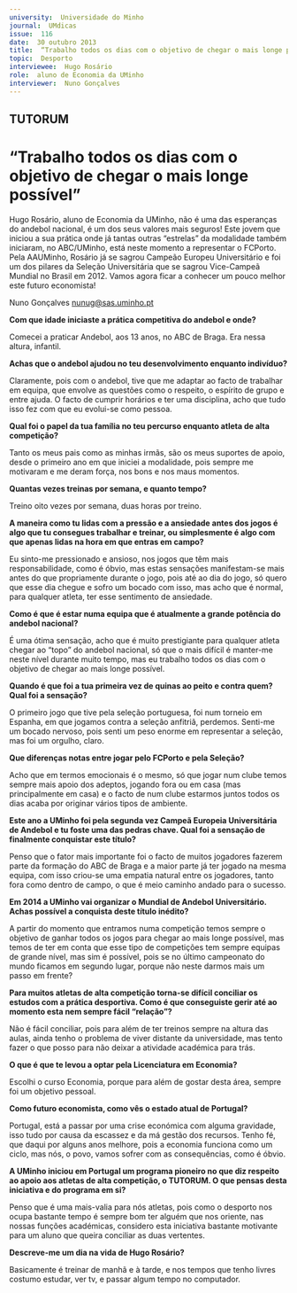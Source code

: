 ```yaml
---
university:  Universidade do Minho
journal:  UMdicas
issue:  116
date:  30 outubro 2013
title:  “Trabalho todos os dias com o objetivo de chegar o mais longe possível”
topic:  Desporto
interviewee:  Hugo Rosário
role:  aluno de Economia da UMinho
interviewer:  Nuno Gonçalves
---
```



## TUTORUM

# “Trabalho todos os dias com o objetivo de chegar o mais longe possível”


Hugo Rosário, aluno de Economia da UMinho, não é uma das esperanças do andebol nacional, é um dos seus valores mais seguros! Este jovem que iniciou a sua prática onde já tantas outras “estrelas” da modalidade também iniciaram, no ABC/UMinho, está neste momento a representar o FCPorto. Pela AAUMinho, Rosário já se sagrou Campeão Europeu Universitário e foi um dos pilares da Seleção Universitária que se sagrou Vice-Campeã Mundial no Brasil em 2012. Vamos agora ficar a conhecer um pouco melhor este futuro economista!

Nuno Gonçalves
nunug@sas.uminho.pt


**Com que idade iniciaste a prática competitiva do andebol e onde?**

Comecei a praticar Andebol, aos 13 anos, no ABC de Braga. Era nessa altura, infantil.


**Achas que o andebol ajudou no teu desenvolvimento enquanto indivíduo?**

Claramente, pois com o andebol, tive que me adaptar ao facto de trabalhar em equipa, que envolve as questões como o respeito, o espírito de grupo e entre ajuda. O facto de cumprir horários e ter uma disciplina, acho que tudo isso fez com que eu evolui-se como pessoa.


**Qual foi o papel da tua família no teu percurso enquanto atleta de alta competição?**

Tanto os meus pais como as minhas irmãs, são os meus suportes de apoio, desde o primeiro ano em que iniciei a modalidade, pois sempre me motivaram e me deram força, nos bons e nos maus momentos.


**Quantas vezes treinas por semana, e quanto tempo?**

Treino oito vezes por semana, duas horas por treino.


**A maneira como tu lidas com a pressão e a ansiedade antes dos jogos é algo que tu consegues trabalhar e treinar, ou simplesmente é algo com que apenas lidas na hora em que entras em campo?**

Eu sinto-me pressionado e ansioso, nos jogos que têm mais responsabilidade, como é óbvio, mas estas sensações manifestam-se mais antes do que propriamente durante o jogo, pois até ao dia do jogo, só quero que esse dia chegue e sofro um bocado com isso, mas acho que é normal, para qualquer atleta, ter esse sentimento de ansiedade.


**Como é que é estar numa equipa que é atualmente a grande potência do andebol nacional?**

É uma ótima sensação, acho que é muito prestigiante para qualquer atleta chegar ao “topo” do andebol nacional, só que o mais difícil é manter-me neste nível durante muito tempo, mas eu trabalho todos os dias com o objetivo de chegar ao mais longe possível.


**Quando é que foi a tua primeira vez de quinas ao peito e contra quem? Qual foi a sensação?**

O primeiro jogo que tive pela seleção portuguesa, foi num torneio em Espanha, em que jogamos contra a seleção anfitriã, perdemos. Senti-me um bocado nervoso, pois senti um peso enorme em representar a seleção, mas foi um orgulho, claro.


**Que diferenças notas entre jogar pelo FCPorto e pela Seleção?**

Acho que em termos emocionais é o mesmo, só que jogar num clube temos sempre mais apoio dos adeptos, jogando fora ou em casa (mas principalmente em casa) e o facto de num clube estarmos juntos todos os dias acaba por originar vários tipos de ambiente.


**Este ano a UMinho foi pela segunda vez Campeã Europeia Universitária de Andebol e tu foste uma das pedras chave. Qual foi a sensação de finalmente conquistar este título?**

Penso que o fator mais importante foi o facto de muitos jogadores fazerem parte da formação do ABC de Braga e a maior parte já ter jogado na mesma equipa, com isso criou-se uma empatia natural entre os jogadores, tanto fora como dentro de campo, o que é meio caminho andado para o sucesso.


**Em 2014 a UMinho vai organizar o Mundial de Andebol Universitário. Achas possível a conquista deste título inédito?**

A partir do momento que entramos numa competição temos sempre o objetivo de ganhar todos os jogos para chegar ao mais longe possível, mas temos de ter em conta que esse tipo de competições tem sempre equipas de grande nível, mas sim é possível, pois se no último campeonato do mundo ficamos em segundo lugar, porque não neste darmos mais um passo em frente?


**Para muitos atletas de alta competição torna-se difícil conciliar os estudos com a prática desportiva. Como é que conseguiste gerir até ao momento esta nem sempre fácil “relação”?**

Não é fácil conciliar, pois para além de ter treinos sempre na altura das aulas, ainda tenho o problema de viver distante da universidade, mas tento fazer o que posso para não deixar a atividade académica para trás.


**O que é que te levou a optar pela Licenciatura em Economia?**

Escolhi o curso Economia, porque para além de gostar desta área, sempre foi um objetivo pessoal.


**Como futuro economista, como vês o estado atual de Portugal?**

Portugal, está a passar por uma crise económica com alguma gravidade, isso tudo por causa da escassez e da má gestão dos recursos. Tenho fé, que daqui por alguns anos melhore, pois a economia funciona como um ciclo, mas nós, o povo, vamos sofrer com as consequências, como é óbvio.


**A UMinho iniciou em Portugal um programa pioneiro no que diz respeito ao apoio aos atletas de alta competição, o TUTORUM. O que pensas desta iniciativa e do programa em si?**

Penso que é uma mais-valia para nós atletas, pois como o desporto nos ocupa bastante tempo é sempre bom ter alguém que nos oriente, nas nossas funções académicas, considero esta iniciativa bastante motivante para um aluno que queira conciliar as duas vertentes.


**Descreve-me um dia na vida de Hugo Rosário?**

Basicamente é treinar de manhã e à tarde, e nos tempos que tenho livres costumo estudar, ver tv, e passar algum tempo no computador.

